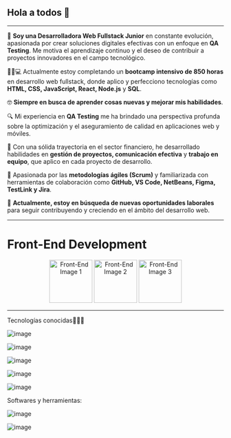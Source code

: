 ## Hola a todos 👋

---

🏫 **Soy una Desarrolladora Web Fullstack Junior** en constante evolución, apasionada por crear soluciones digitales efectivas con un enfoque en **QA Testing**. Me motiva el aprendizaje continuo y el deseo de contribuir a proyectos innovadores en el campo tecnológico.

🧑‍🎓💻 Actualmente estoy completando un **bootcamp intensivo de 850 horas** en desarrollo web fullstack, donde aplico y perfecciono tecnologías como **HTML, CSS, JavaScript, React, Node.js** y **SQL**.

🤓 **Siempre en busca de aprender cosas nuevas y mejorar mis habilidades**.

🔍 Mi experiencia en **QA Testing** me ha brindado una perspectiva profunda sobre la optimización y el aseguramiento de calidad en aplicaciones web y móviles.

🏦 Con una sólida trayectoria en el sector financiero, he desarrollado habilidades en **gestión de proyectos, comunicación efectiva** y **trabajo en equipo**, que aplico en cada proyecto de desarrollo.

🎯 Apasionada por las **metodologías ágiles (Scrum)** y familiarizada con herramientas de colaboración como **GitHub, VS Code, NetBeans, Figma, TestLink y Jira**.

🤔 **Actualmente, estoy en búsqueda de nuevas oportunidades laborales** para seguir contribuyendo y creciendo en el ámbito del desarrollo web.

---

# Front-End Development

<p align="center">
  <img src="https://github.com/user-attachments/assets/61424371-695c-4f48-a58c-1f3d1d0da784" width="100" alt="Front-End Image 1">
  <img src="https://github.com/user-attachments/assets/910884c9-4a82-4658-a034-f96ac51173cd" width="100" alt="Front-End Image 2">
  <img src="https://github.com/user-attachments/assets/7b91e3c0-87f4-4852-bec2-7542264de581" width="100" alt="Front-End Image 3">
  
</p>

---


Tecnologías conocidas👨🏻‍💻

![image](https://github.com/user-attachments/assets/92af57d2-3f4d-4e68-a768-3497adef55f4)

![image](https://github.com/user-attachments/assets/9093af40-e71c-481f-ab1c-0b5a5f3d468d)

![image](https://github.com/user-attachments/assets/3d759d67-8c40-46ac-9b29-a6eae6d054cd)

![image](https://github.com/user-attachments/assets/671cc944-b82f-4eba-9383-6ca95e86119f)

![image](https://github.com/user-attachments/assets/5501646a-6b4b-41ec-b6f6-3d6a03426ae8)

Softwares y herramientas:

![image](https://github.com/user-attachments/assets/e44586ac-a2ce-4493-82af-3b486337feac)

![image](https://github.com/user-attachments/assets/76c68939-c4ab-495c-904f-35182f05362b)








